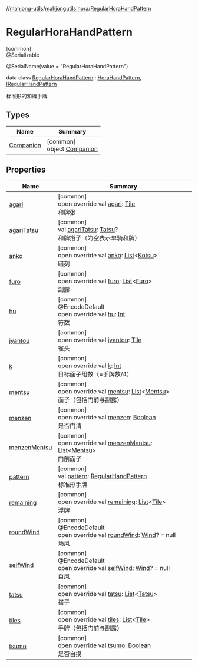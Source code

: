 //[mahjong-utils](../../../index.md)/[mahjongutils.hora](../index.md)/[RegularHoraHandPattern](index.md)

# RegularHoraHandPattern

[common]\
@Serializable

@SerialName(value = &quot;RegularHoraHandPattern&quot;)

data class [RegularHoraHandPattern](index.md) : [HoraHandPattern](../-hora-hand-pattern/index.md), [IRegularHandPattern](../../mahjongutils.models.hand/-i-regular-hand-pattern/index.md)

标准形的和牌手牌

## Types

| Name | Summary |
|---|---|
| [Companion](-companion/index.md) | [common]<br>object [Companion](-companion/index.md) |

## Properties

| Name | Summary |
|---|---|
| [agari](agari.md) | [common]<br>open override val [agari](agari.md): [Tile](../../mahjongutils.models/-tile/index.md)<br>和牌张 |
| [agariTatsu](agari-tatsu.md) | [common]<br>val [agariTatsu](agari-tatsu.md): [Tatsu](../../mahjongutils.models/-tatsu/index.md)?<br>和牌搭子（为空表示单骑和牌） |
| [anko](../../mahjongutils.models.hand/-i-regular-hand-pattern/anko.md) | [common]<br>open override val [anko](../../mahjongutils.models.hand/-i-regular-hand-pattern/anko.md): [List](https://kotlinlang.org/api/latest/jvm/stdlib/kotlin.collections/-list/index.html)&lt;[Kotsu](../../mahjongutils.models/-kotsu/index.md)&gt;<br>暗刻 |
| [furo](../../mahjongutils.models.hand/-i-has-furo/furo.md) | [common]<br>open override val [furo](../../mahjongutils.models.hand/-i-has-furo/furo.md): [List](https://kotlinlang.org/api/latest/jvm/stdlib/kotlin.collections/-list/index.html)&lt;[Furo](../../mahjongutils.models/-furo/index.md)&gt;<br>副露 |
| [hu](hu.md) | [common]<br>@EncodeDefault<br>open override val [hu](hu.md): [Int](https://kotlinlang.org/api/latest/jvm/stdlib/kotlin/-int/index.html)<br>符数 |
| [jyantou](jyantou.md) | [common]<br>open override val [jyantou](jyantou.md): [Tile](../../mahjongutils.models/-tile/index.md)<br>雀头 |
| [k](../../mahjongutils.models.hand/-i-regular-hand-pattern/k.md) | [common]<br>open override val [k](../../mahjongutils.models.hand/-i-regular-hand-pattern/k.md): [Int](https://kotlinlang.org/api/latest/jvm/stdlib/kotlin/-int/index.html)<br>目标面子组数（=手牌数/4） |
| [mentsu](../../mahjongutils.models.hand/-i-regular-hand-pattern/mentsu.md) | [common]<br>open override val [mentsu](../../mahjongutils.models.hand/-i-regular-hand-pattern/mentsu.md): [List](https://kotlinlang.org/api/latest/jvm/stdlib/kotlin.collections/-list/index.html)&lt;[Mentsu](../../mahjongutils.models/-mentsu/index.md)&gt;<br>面子（包括门前与副露） |
| [menzen](../../mahjongutils.models.hand/-i-has-furo/menzen.md) | [common]<br>open override val [menzen](../../mahjongutils.models.hand/-i-has-furo/menzen.md): [Boolean](https://kotlinlang.org/api/latest/jvm/stdlib/kotlin/-boolean/index.html)<br>是否门清 |
| [menzenMentsu](../../mahjongutils.models.hand/-i-regular-hand-pattern/menzen-mentsu.md) | [common]<br>open override val [menzenMentsu](../../mahjongutils.models.hand/-i-regular-hand-pattern/menzen-mentsu.md): [List](https://kotlinlang.org/api/latest/jvm/stdlib/kotlin.collections/-list/index.html)&lt;[Mentsu](../../mahjongutils.models/-mentsu/index.md)&gt;<br>门前面子 |
| [pattern](pattern.md) | [common]<br>val [pattern](pattern.md): [RegularHandPattern](../../mahjongutils.models.hand/-regular-hand-pattern/index.md)<br>标准形手牌 |
| [remaining](../../mahjongutils.models.hand/-hand-pattern/remaining.md) | [common]<br>open override val [remaining](../../mahjongutils.models.hand/-hand-pattern/remaining.md): [List](https://kotlinlang.org/api/latest/jvm/stdlib/kotlin.collections/-list/index.html)&lt;[Tile](../../mahjongutils.models/-tile/index.md)&gt;<br>浮牌 |
| [roundWind](round-wind.md) | [common]<br>@EncodeDefault<br>open override val [roundWind](round-wind.md): [Wind](../../mahjongutils.models/-wind/index.md)? = null<br>场风 |
| [selfWind](self-wind.md) | [common]<br>@EncodeDefault<br>open override val [selfWind](self-wind.md): [Wind](../../mahjongutils.models/-wind/index.md)? = null<br>自风 |
| [tatsu](../../mahjongutils.models.hand/-i-regular-hand-pattern/tatsu.md) | [common]<br>open override val [tatsu](../../mahjongutils.models.hand/-i-regular-hand-pattern/tatsu.md): [List](https://kotlinlang.org/api/latest/jvm/stdlib/kotlin.collections/-list/index.html)&lt;[Tatsu](../../mahjongutils.models/-tatsu/index.md)&gt;<br>搭子 |
| [tiles](../../mahjongutils.models.hand/-hand-pattern/tiles.md) | [common]<br>open override val [tiles](../../mahjongutils.models.hand/-hand-pattern/tiles.md): [List](https://kotlinlang.org/api/latest/jvm/stdlib/kotlin.collections/-list/index.html)&lt;[Tile](../../mahjongutils.models/-tile/index.md)&gt;<br>手牌（包括门前与副露） |
| [tsumo](tsumo.md) | [common]<br>open override val [tsumo](tsumo.md): [Boolean](https://kotlinlang.org/api/latest/jvm/stdlib/kotlin/-boolean/index.html)<br>是否自摸 |
